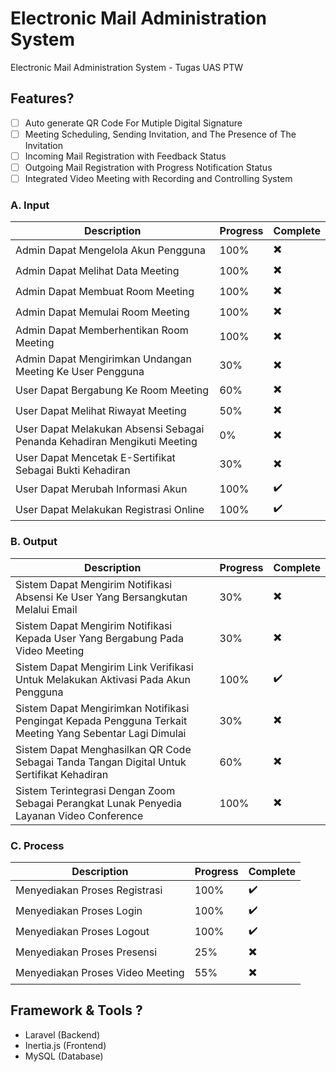#  Electronic Mail Administration System
Electronic Mail Administration System - Tugas UAS PTW

## Features?
- [ ] Auto generate QR Code For Mutiple Digital Signature
- [ ] Meeting Scheduling, Sending Invitation, and The Presence of The Invitation
- [ ] Incoming Mail Registration with Feedback Status
- [ ] Outgoing Mail Registration with Progress Notification Status
- [ ] Integrated Video Meeting with Recording and Controlling System

### A. Input
| Description | Progress | Complete |
| --- | --- | --- |
| Admin Dapat Mengelola Akun Pengguna | 100% | ✖️ |
| Admin Dapat Melihat Data Meeting | 100% | ✖️ |
| Admin Dapat Membuat Room Meeting | 100% | ✖️ |
| Admin Dapat Memulai Room Meeting | 100% | ✖️ |
| Admin Dapat Memberhentikan Room Meeting |100% | ✖️ |
| Admin Dapat Mengirimkan Undangan Meeting Ke User Pengguna | 30% | ✖️ |
| User Dapat Bergabung Ke Room Meeting | 60% | ✖️ |
| User Dapat Melihat Riwayat Meeting | 50% | ✖️ |
| User Dapat Melakukan Absensi Sebagai Penanda Kehadiran Mengikuti Meeting | 0% | ✖️ |
| User Dapat Mencetak E-Sertifikat Sebagai Bukti Kehadiran | 30% | ✖️ |
| User Dapat Merubah Informasi Akun | 100% | ✔️ |
| User Dapat Melakukan Registrasi Online | 100% | ✔️ |

### B. Output
| Description | Progress | Complete |
| --- | --- | --- |
| Sistem Dapat Mengirim Notifikasi Absensi Ke User Yang Bersangkutan Melalui Email | 30% | ✖️ |
| Sistem Dapat Mengirim Notifikasi Kepada User Yang Bergabung Pada Video Meeting | 30% | ✖️ |
| Sistem Dapat Mengirim Link Verifikasi Untuk Melakukan Aktivasi Pada Akun Pengguna | 100% | ✔️ |
| Sistem Dapat Mengirimkan Notifikasi Pengingat Kepada Pengguna Terkait Meeting Yang Sebentar Lagi Dimulai | 30% | ✖️ |
| Sistem Dapat Menghasilkan QR Code Sebagai Tanda Tangan Digital Untuk Sertifikat Kehadiran | 60% | ✖️ |
| Sistem Terintegrasi Dengan Zoom Sebagai Perangkat Lunak Penyedia Layanan Video Conference | 100% | ✖️ |

### C. Process
| Description | Progress | Complete |
| --- | --- | --- |
| Menyediakan Proses Registrasi | 100% | ✔️ |
| Menyediakan Proses Login | 100% | ✔️ |
| Menyediakan Proses Logout | 100% | ✔️ |
| Menyediakan Proses Presensi | 25% | ✖️ |
| Menyediakan Proses Video Meeting | 55% | ✖️ |

## Framework & Tools ?
- Laravel (Backend)
- Inertia.js (Frontend)
- MySQL (Database)
